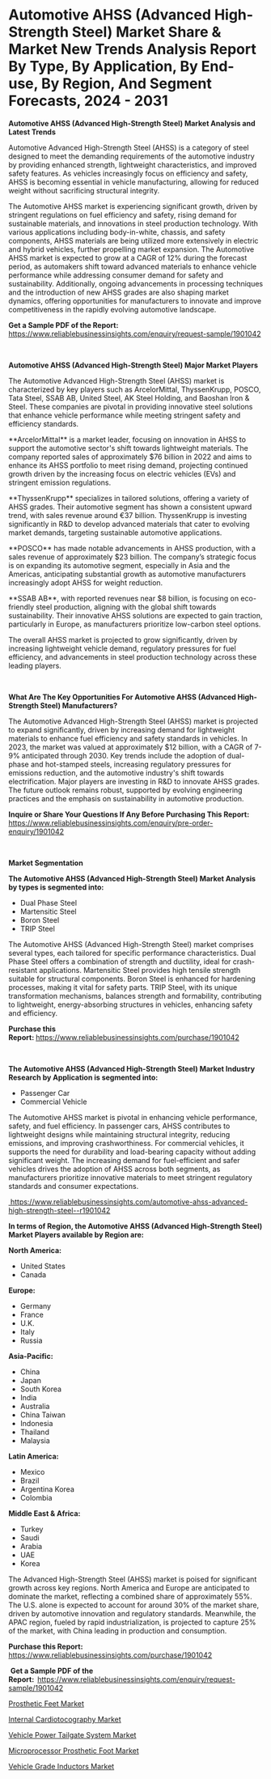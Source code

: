 <p><h1>Automotive AHSS (Advanced High-Strength Steel) Market Share & Market New Trends Analysis Report By Type, By Application, By End-use, By Region, And Segment Forecasts, 2024 - 2031</h1></p><p><strong>Automotive AHSS (Advanced High-Strength Steel) Market Analysis and Latest Trends</strong></p>
<p><p>Automotive Advanced High-Strength Steel (AHSS) is a category of steel designed to meet the demanding requirements of the automotive industry by providing enhanced strength, lightweight characteristics, and improved safety features. As vehicles increasingly focus on efficiency and safety, AHSS is becoming essential in vehicle manufacturing, allowing for reduced weight without sacrificing structural integrity. </p><p>The Automotive AHSS market is experiencing significant growth, driven by stringent regulations on fuel efficiency and safety, rising demand for sustainable materials, and innovations in steel production technology. With various applications including body-in-white, chassis, and safety components, AHSS materials are being utilized more extensively in electric and hybrid vehicles, further propelling market expansion. The Automotive AHSS market is expected to grow at a CAGR of 12% during the forecast period, as automakers shift toward advanced materials to enhance vehicle performance while addressing consumer demand for safety and sustainability. Additionally, ongoing advancements in processing techniques and the introduction of new AHSS grades are also shaping market dynamics, offering opportunities for manufacturers to innovate and improve competitiveness in the rapidly evolving automotive landscape.</p></p>
<p><strong>Get a Sample PDF of the Report:&nbsp;</strong> <a href="https://www.reliablebusinessinsights.com/enquiry/request-sample/1901042?utm_campaign=1109&utm_medium=2&utm_source=Github&utm_content=ia&utm_term=04112024&utm_id=automotive-ahss-advanced-high-strength-steel">https://www.reliablebusinessinsights.com/enquiry/request-sample/1901042</a></p>
<p>&nbsp;</p>
<p><strong>Automotive AHSS (Advanced High-Strength Steel) Major Market Players</strong></p>
<p><p>The Automotive Advanced High-Strength Steel (AHSS) market is characterized by key players such as ArcelorMittal, ThyssenKrupp, POSCO, Tata Steel, SSAB AB, United Steel, AK Steel Holding, and Baoshan Iron & Steel. These companies are pivotal in providing innovative steel solutions that enhance vehicle performance while meeting stringent safety and efficiency standards.</p><p>**ArcelorMittal** is a market leader, focusing on innovation in AHSS to support the automotive sector's shift towards lightweight materials. The company reported sales of approximately $76 billion in 2022 and aims to enhance its AHSS portfolio to meet rising demand, projecting continued growth driven by the increasing focus on electric vehicles (EVs) and stringent emission regulations.</p><p>**ThyssenKrupp** specializes in tailored solutions, offering a variety of AHSS grades. Their automotive segment has shown a consistent upward trend, with sales revenue around €37 billion. ThyssenKrupp is investing significantly in R&D to develop advanced materials that cater to evolving market demands, targeting sustainable automotive applications.</p><p>**POSCO** has made notable advancements in AHSS production, with a sales revenue of approximately $23 billion. The company’s strategic focus is on expanding its automotive segment, especially in Asia and the Americas, anticipating substantial growth as automotive manufacturers increasingly adopt AHSS for weight reduction.</p><p>**SSAB AB**, with reported revenues near $8 billion, is focusing on eco-friendly steel production, aligning with the global shift towards sustainability. Their innovative AHSS solutions are expected to gain traction, particularly in Europe, as manufacturers prioritize low-carbon steel options.</p><p>The overall AHSS market is projected to grow significantly, driven by increasing lightweight vehicle demand, regulatory pressures for fuel efficiency, and advancements in steel production technology across these leading players.</p></p>
<p>&nbsp;</p>
<p><strong>What Are The Key Opportunities For Automotive AHSS (Advanced High-Strength Steel) Manufacturers?</strong></p>
<p><p>The Automotive Advanced High-Strength Steel (AHSS) market is projected to expand significantly, driven by increasing demand for lightweight materials to enhance fuel efficiency and safety standards in vehicles. In 2023, the market was valued at approximately $12 billion, with a CAGR of 7-9% anticipated through 2030. Key trends include the adoption of dual-phase and hot-stamped steels, increasing regulatory pressures for emissions reduction, and the automotive industry's shift towards electrification. Major players are investing in R&D to innovate AHSS grades. The future outlook remains robust, supported by evolving engineering practices and the emphasis on sustainability in automotive production.</p></p>
<p><strong>Inquire or Share Your Questions If Any Before Purchasing This Report:</strong> <a href="https://www.reliablebusinessinsights.com/enquiry/pre-order-enquiry/1901042?utm_campaign=1109&utm_medium=2&utm_source=Github&utm_content=ia&utm_term=04112024&utm_id=automotive-ahss-advanced-high-strength-steel">https://www.reliablebusinessinsights.com/enquiry/pre-order-enquiry/1901042</a></p>
<p>&nbsp;</p>
<p><strong>Market Segmentation</strong></p>
<p><strong>The Automotive AHSS (Advanced High-Strength Steel) Market Analysis by types is segmented into:</strong></p>
<p><ul><li>Dual Phase Steel</li><li>Martensitic Steel</li><li>Boron Steel</li><li>TRIP Steel</li></ul></p>
<p><p>The Automotive AHSS (Advanced High-Strength Steel) market comprises several types, each tailored for specific performance characteristics. Dual Phase Steel offers a combination of strength and ductility, ideal for crash-resistant applications. Martensitic Steel provides high tensile strength suitable for structural components. Boron Steel is enhanced for hardening processes, making it vital for safety parts. TRIP Steel, with its unique transformation mechanisms, balances strength and formability, contributing to lightweight, energy-absorbing structures in vehicles, enhancing safety and efficiency.</p></p>
<p><strong>Purchase this Report:&nbsp;</strong><a href="https://www.reliablebusinessinsights.com/purchase/1901042?utm_campaign=1109&utm_medium=2&utm_source=Github&utm_content=ia&utm_term=04112024&utm_id=automotive-ahss-advanced-high-strength-steel">https://www.reliablebusinessinsights.com/purchase/1901042</a></p>
<p>&nbsp;</p>
<p><strong>The Automotive AHSS (Advanced High-Strength Steel) Market Industry Research by Application is segmented into:</strong></p>
<p><ul><li>Passenger Car</li><li>Commercial Vehicle</li></ul></p>
<p><p>The Automotive AHSS market is pivotal in enhancing vehicle performance, safety, and fuel efficiency. In passenger cars, AHSS contributes to lightweight designs while maintaining structural integrity, reducing emissions, and improving crashworthiness. For commercial vehicles, it supports the need for durability and load-bearing capacity without adding significant weight. The increasing demand for fuel-efficient and safer vehicles drives the adoption of AHSS across both segments, as manufacturers prioritize innovative materials to meet stringent regulatory standards and consumer expectations.</p></p>
<p><a href="https://www.reliablebusinessinsights.com/automotive-ahss-advanced-high-strength-steel--r1901042?utm_campaign=1109&utm_medium=2&utm_source=Github&utm_content=ia&utm_term=04112024&utm_id=automotive-ahss-advanced-high-strength-steel">&nbsp;https://www.reliablebusinessinsights.com/automotive-ahss-advanced-high-strength-steel--r1901042</a></p>
<p><strong>In terms of Region, the Automotive AHSS (Advanced High-Strength Steel) Market Players available by Region are:</strong></p>
<p>
    <p> <strong> North America: </strong>
        <ul>
            <li>United States</li>
            <li>Canada</li>
        </ul>
        </p> 
    <p> <strong> Europe: </strong>
        <ul>
            <li>Germany</li>
            <li>France</li>
            <li>U.K.</li>
            <li>Italy</li>
            <li>Russia</li>
        </ul>
        </p> 
    <p> <strong> Asia-Pacific: </strong>
        <ul>
            <li>China</li>
            <li>Japan</li>
            <li>South Korea</li>
            <li>India</li>
            <li>Australia</li>
            <li>China Taiwan</li>
            <li>Indonesia</li>
            <li>Thailand</li>
            <li>Malaysia</li>
        </ul>
        </p> 
    <p> <strong> Latin America: </strong>
        <ul>
            <li>Mexico</li>
            <li>Brazil</li>
            <li>Argentina Korea</li>
            <li>Colombia</li>
        </ul>
        </p> 
    <p> <strong> Middle East & Africa: </strong>
        <ul>
            <li>Turkey</li>
            <li>Saudi</li>
            <li>Arabia</li>
            <li>UAE</li>
            <li>Korea</li>
        </ul>
    </p>
    </p>
<p><p>The Advanced High-Strength Steel (AHSS) market is poised for significant growth across key regions. North America and Europe are anticipated to dominate the market, reflecting a combined share of approximately 55%. The U.S. alone is expected to account for around 30% of the market share, driven by automotive innovation and regulatory standards. Meanwhile, the APAC region, fueled by rapid industrialization, is projected to capture 25% of the market, with China leading in production and consumption.</p></p>
<p><strong>Purchase this Report: </strong><a href="https://www.reliablebusinessinsights.com/purchase/1901042?utm_campaign=1109&utm_medium=2&utm_source=Github&utm_content=ia&utm_term=04112024&utm_id=automotive-ahss-advanced-high-strength-steel">https://www.reliablebusinessinsights.com/purchase/1901042</a></p>
<p>&nbsp;<strong>Get a Sample PDF of the Report:&nbsp;&nbsp;</strong><a href="https://www.reliablebusinessinsights.com/enquiry/request-sample/1901042?utm_campaign=1109&utm_medium=2&utm_source=Github&utm_content=ia&utm_term=04112024&utm_id=automotive-ahss-advanced-high-strength-steel">https://www.reliablebusinessinsights.com/enquiry/request-sample/1901042</a></p>
<p><strong></strong></p>
<p><p><a href="https://issuu.com/reportprime-2/docs/prosthetic-feet-market-size-2030.pp_bf03bf40b4d31b?utm_campaign=1109&utm_medium=2&utm_source=Github&utm_content=ia&utm_term=04112024&utm_id=automotive-ahss-advanced-high-strength-steel">Prosthetic Feet Market</a></p><p><a href="https://issuu.com/reportprime-2/docs/internal-cardiotocography-market-si_1920222c92983a?utm_campaign=1109&utm_medium=2&utm_source=Github&utm_content=ia&utm_term=04112024&utm_id=automotive-ahss-advanced-high-strength-steel">Internal Cardiotocography Market</a></p><p><a href="https://github.com/josqmxrouth/Market-Research-Report-List-1/blob/main/vehicle-power-tailgate-system-market.md?utm_campaign=1109&utm_medium=2&utm_source=Github&utm_content=ia&utm_term=04112024&utm_id=automotive-ahss-advanced-high-strength-steel">Vehicle Power Tailgate System Market</a></p><p><a href="https://issuu.com/reportprime-2/docs/microprocessor-prosthetic-foot-mark_4f53a6d2c51b31?utm_campaign=1109&utm_medium=2&utm_source=Github&utm_content=ia&utm_term=04112024&utm_id=automotive-ahss-advanced-high-strength-steel">Microprocessor Prosthetic Foot Market</a></p><p><a href="https://github.com/seraphinaqist/Market-Research-Report-List-1/blob/main/vehicle-grade-inductors-market.md?utm_campaign=1109&utm_medium=2&utm_source=Github&utm_content=ia&utm_term=04112024&utm_id=automotive-ahss-advanced-high-strength-steel">Vehicle Grade Inductors Market</a></p></p>